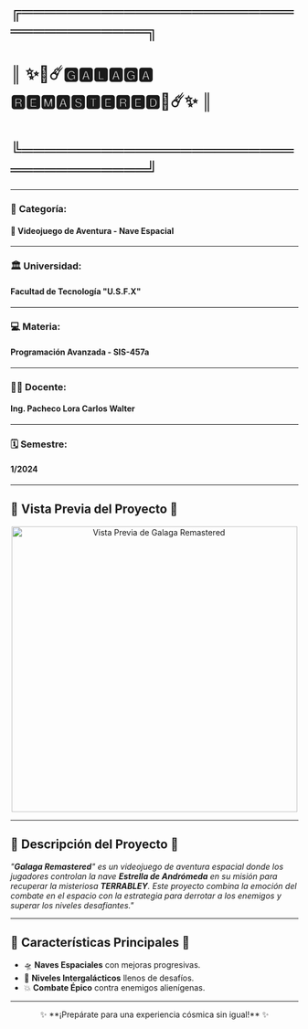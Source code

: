 # ╔════════════════════════════════════╗  
# ║ ✨🚀☄️🅶🅰🅻🅰🅶🅰 ​🆁🅴🅼🅰🆂🆃🅴🆁🅴🅳🚀☄️✨ ║  
# ╚════════════════════════════════════╝  

---

### 🌌 **Categoría**:  
#### 🚀 **Videojuego de Aventura - Nave Espacial**

---

### 🏛️ **Universidad**:  
#### **Facultad de Tecnología "U.S.F.X"**

---

### 💻 **Materia**:  
#### **Programación Avanzada - SIS-457a**

---

### 👨‍🏫 **Docente**:  
#### **Ing. Pacheco Lora Carlos Walter**

---

### 🗓️ **Semestre**:  
#### **1/2024**

---

## 🌠 **Vista Previa del Proyecto** 🌠

<p align="center">
  <a href="https://postimg.cc/HjSLQ4T3">
    <img src="https://i.postimg.cc/kXCtPfzr/GR-01.png" alt="Vista Previa de Galaga Remastered" width="500">
  </a>
</p>

---

## 🌌 **Descripción del Proyecto** 🌌

_"**Galaga Remastered**" es un videojuego de aventura espacial donde los jugadores controlan la nave **Estrella de Andrómeda** en su misión para recuperar la misteriosa **TERRABLEY**. Este proyecto combina la emoción del combate en el espacio con la estrategia para derrotar a los enemigos y superar los niveles desafiantes."_

---

## 🚀 **Características Principales** 🚀

- 🛸 **Naves Espaciales** con mejoras progresivas.
- 🌠 **Niveles Intergalácticos** llenos de desafíos.
- 💥 **Combate Épico** contra enemigos alienígenas.

---

<p align="center">
  ✨ **¡Prepárate para una experiencia cósmica sin igual!** ✨
</p>
